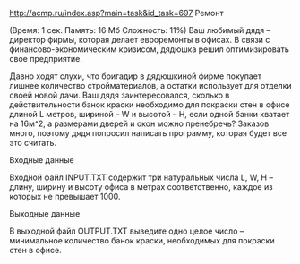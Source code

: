 http://acmp.ru/index.asp?main=task&id_task=697
Ремонт

(Время: 1 сек. Память: 16 Мб Сложность: 11%)
Ваш любимый дядя – директор фирмы, которая делает евроремонты в офисах. В связи с финансово-экономическим кризисом, дядюшка решил оптимизировать свое предприятие.

Давно ходят слухи, что бригадир в дядюшкиной фирме покупает лишнее количество стройматериалов, а остатки использует для отделки своей новой дачи. Ваш дядя заинтересовался, сколько в действительности банок краски необходимо для покраски стен в офисе длиной L метров, шириной – W и высотой – H, если одной банки хватает на 16м^2, а размерами дверей и окон можно пренебречь? Заказов много, поэтому дядя попросил написать программу, которая будет все это считать.

Входные данные

Входной файл INPUT.TXT содержит три натуральных числа L, W, H – длину, ширину и высоту офиса в метрах соответственно, каждое из которых не превышает 1000.

Выходные данные

В выходной файл OUTPUT.TXT выведите одно целое число – минимальное количество банок краски, необходимых для покраски стен в офисе.